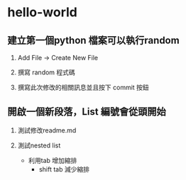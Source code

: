# hello-world

## 建立第一個python 檔案可以執行random

1. Add File -> Create New File

1. 撰寫 random 程式碼

1. 撰寫此次修改的相關訊息並且按下 commit 按鈕

## 開啟一個新段落，List 編號會從頭開始

1. 測試修改readme.md

3. 測試nested list

   - 利用tab 增加縮排
      - shift tab 減少縮排
